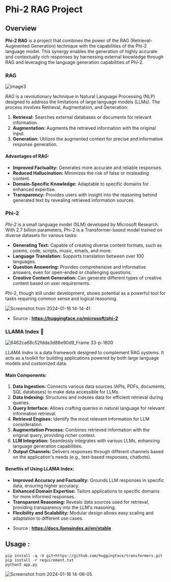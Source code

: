 # Phi-2 RAG Project

## Overview

**Phi-2 RAG** is a project that combines the power of the RAG (Retrieval-Augmented Generation) technique with the capabilities of the Phi-2 language model. This synergy enables the generation of highly accurate and contextually rich responses by harnessing external knowledge through RAG and leveraging the language generation capabilities of Phi-2.

### RAG

![image3](https://github.com/Kirouane-Ayoub/llama-Index-Phi-2RAG/assets/99510125/48fc95ce-4704-4dd9-b203-e673da63f98b)



*RAG* is a revolutionary technique in Natural Language Processing (NLP) designed to address the limitations of large language models (LLMs). The process involves Retrieval, Augmentation, and Generation:

1. **Retrieval:** Searches external databases or documents for relevant information.
2. **Augmentation:** Augments the retrieved information with the original input.
3. **Generation:** Utilizes the augmented context for precise and informative response generation.

#### Advantages of RAG:

- **Improved Factuality:** Generates more accurate and reliable responses.
- **Reduced Hallucination:** Minimizes the risk of false or misleading content.
- **Domain-Specific Knowledge:** Adaptable to specific domains for enhanced expertise.
- **Transparency:** Provides users with insight into the reasoning behind generated text by revealing retrieved information sources.

### Phi-2

*Phi-2* is a small language model (SLM) developed by Microsoft Research. With 2.7 billion parameters, Phi-2 is a Transformer-based model trained on diverse datasets for various tasks:

- **Generating Text:** Capable of creating diverse content formats, such as poems, code, scripts, music, emails, and more.
- **Language Translation:** Supports translation between over 100 languages.
- **Question Answering:** Provides comprehensive and informative answers, even for open-ended or challenging questions.
- **Creative Content Generation:** Can generate different types of creative content based on user requirements.

Phi-2, though still under development, shows potential as a powerful tool for tasks requiring common sense and logical reasoning.


![Screenshot from 2024-01-16 14-14-41](https://github.com/Kirouane-Ayoub/llama-Index-Phi-2RAG/assets/99510125/da4ffdbc-29a0-4406-a6df-0ff957983e27)



+ Source : **https://huggingface.co/microsoft/phi-2**

### LLAMA Index 🦙

![6462ca68c52fdda3d86e90d9_Frame 33-p-1600](https://github.com/Kirouane-Ayoub/llama-Index-Phi-2RAG/assets/99510125/748f19b8-d1aa-47b9-b495-0621086bcbd4)


*LLAMA Index* is a data framework designed to complement RAG systems. It acts as a toolkit for building applications powered by both large language models and customized data.

#### Main Components:

1. **Data Ingestion:** Connects various data sources (APIs, PDFs, documents, SQL databases) to make data accessible for LLMs.
2. **Data Indexing:** Structures and indexes data for efficient retrieval during queries.
3. **Query Interface:** Allows crafting queries in natural language for relevant information retrieval.
4. **Retrieval Engines:** Identify the most relevant information for LLM consideration.
5. **Augmentation Process:** Combines retrieved information with the original query, providing richer context.
6. **LLM Integration:** Seamlessly integrates with various LLMs, enhancing language generation capabilities.
7. **Output Channels:** Delivers responses through different channels based on the application's needs (e.g., text-based responses, chatbots).

#### Benefits of Using LLAMA Index:

- **Improved Accuracy and Factuality:** Grounds LLM responses in specific data, ensuring higher accuracy.
- **Enhanced Domain Expertise:** Tailors applications to specific domains for more informed responses.
- **Transparent Reasoning:** Reveals data sources used for retrieval, providing transparency into the LLM's reasoning.
- **Flexibility and Scalability:** Modular design allows easy scaling and adaptation to different use cases.

+ Source : **https://docs.llamaindex.ai/en/stable**

## Usage : 
```
pip install -q -U git+https://github.com/huggingface/transformers.git
pip install -r requirement.txt 
python3 app.py
```

![Screenshot from 2024-01-16 14-06-05](https://github.com/Kirouane-Ayoub/llama-Index-Phi-2RAG/assets/99510125/fce405f6-c4a9-435f-a521-079d89ea8f88)
